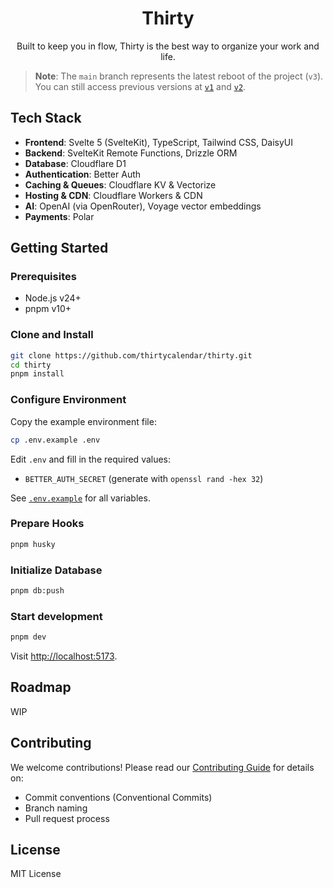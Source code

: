 <div align="center">

# Thirty

Built to keep you in flow, Thirty is the best way to organize your work and life.

</div>

> **Note**: The `main` branch represents the latest reboot of the project (`v3`).
> You can still access previous versions at [`v1`](https://github.com/thirtycalendar/thirty/tree/v1/) and [`v2`](https://github.com/thirtycalendar/thirty/tree/v2/).

## Tech Stack

- **Frontend**: Svelte 5 (SvelteKit), TypeScript, Tailwind CSS, DaisyUI
- **Backend**: SvelteKit Remote Functions, Drizzle ORM
- **Database**: Cloudflare D1
- **Authentication**: Better Auth
- **Caching & Queues**: Cloudflare KV & Vectorize
- **Hosting & CDN**: Cloudflare Workers & CDN
- **AI**: OpenAI (via OpenRouter), Voyage vector embeddings
- **Payments**: Polar

## Getting Started

### Prerequisites

- Node.js v24+
- pnpm v10+

### Clone and Install

```bash
git clone https://github.com/thirtycalendar/thirty.git
cd thirty
pnpm install
```

### Configure Environment

Copy the example environment file:

```bash
cp .env.example .env
```

Edit `.env` and fill in the required values:

- `BETTER_AUTH_SECRET` (generate with `openssl rand -hex 32`)

See [`.env.example`](./.env.example) for all variables.

### Prepare Hooks

```bash
pnpm husky
```

### Initialize Database

```bash
pnpm db:push
```

### Start development

```bash
pnpm dev
```

Visit [http://localhost:5173](http://localhost:5173).

## Roadmap

WIP

## Contributing

We welcome contributions! Please read our [Contributing Guide](./CONTRIBUTING.md) for details on:

- Commit conventions (Conventional Commits)
- Branch naming
- Pull request process

## License

MIT License
